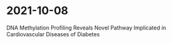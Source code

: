 # 2021-10-08
DNA Methylation Profiling Reveals Novel Pathway Implicated in Cardiovascular Diseases of Diabetes
